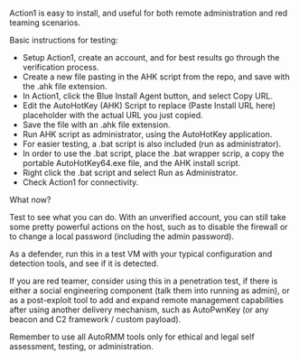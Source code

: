 Action1 is easy to install, and useful for both remote administration and red teaming scenarios.

Basic instructions for testing:

 - Setup Action1, create an account, and for best results go through the verification process.
 - Create a new file pasting in the AHK script from the repo, and save with the .ahk file extension.
 - In Action1, click the Blue Install Agent button, and select Copy URL.
 - Edit the AutoHotKey (AHK) Script to replace (Paste Install URL here) placeholder with the actual URL you just copied.
 - Save the file with an .ahk file extension.
 - Run AHK script as administrator, using the AutoHotKey application.
 - For easier testing, a .bat script is also included (run as administrator).
 - In order to use the .bat script, place the .bat wrapper scrip, a copy the portable AutoHotKey64.exe file, and the AHK install script.
 - Right click the .bat script and select Run as Administrator.
 - Check Action1 for connectivity.  

What now?

Test to see what you can do. With an unverified account, you can still take some pretty powerful actions on the host, such as to disable the firewall or to change a local password (including the admin password).

As a defender, run this in a test VM with your typical configuration and detection tools, and see if it is detected.

If you are red teamer, consider using this in a penetration test, if there is either a social engineering component (talk them into running as admin), or as a post-exploit tool to add and expand remote management capabilities after using another delivery mechanism, such as AutoPwnKey (or any beacon and C2 framework / custom payload).

Remember to use all AutoRMM tools only for ethical and legal self assessment, testing, or administration.
